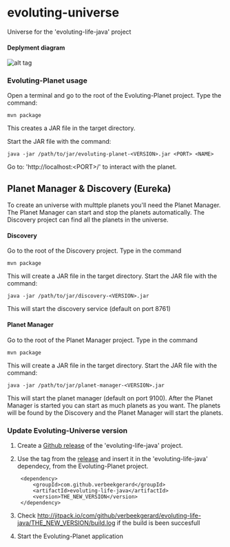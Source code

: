 # evoluting-universe
Universe for the 'evoluting-life-java' project

#### Deplyment diagram
![alt tag](https://cloud.githubusercontent.com/assets/14174841/18608370/afaa6800-7ce7-11e6-9e09-92b4073a51c8.png)

### Evoluting-Planet usage

Open a terminal and go to the root of the Evoluting-Planet project. Type the command:
```
mvn package
```
This creates a JAR file in the target directory.

Start the JAR file with the command:
```
java -jar /path/to/jar/evoluting-planet-<VERSION>.jar <PORT> <NAME>
```

Go to: 'http://localhost:\<PORT\>/' to interact with the planet.

## Planet Manager & Discovery (Eureka)
To create an universe with multtple planets you'll need the Planet Manager. The Planet Manager can start and stop the planets automatically. The Discovery project can find all the planets in the universe.

#### Discovery
Go to the root of the Discovery project. Type in the command
```
mvn package
```
This will create a JAR file in the target directory.
Start the JAR file with the command:

```
java -jar /path/to/jar/discovery-<VERSION>.jar
```
This will start the discovery service (default on port 8761)

#### Planet Manager
Go to the root of the Planet Manager project. Type in the command
```
mvn package
```
This will create a JAR file in the target directory.
Start the JAR file with the command:

```
java -jar /path/to/jar/planet-manager-<VERSION>.jar
```
This will start the planet manager (default on port 9100). After the Planet Manager is started you can start as much planets as you want. The planets will be found by the Discovery and the Planet Manager will start the planets.

### Update Evoluting-Universe version
1. Create a [Github release](https://github.com/blog/1547-release-your-software) of the 'evoluting-life-java' project. 
2. Use the tag from the [release](https://github.com/verbeekgerard/evoluting-life-java/releases) and insert it in the 'evoluting-life-java' dependecy, from the Evoluting-Planet project.

		<dependency>
			<groupId>com.github.verbeekgerard</groupId>
			<artifactId>evoluting-life-java</artifactId>
			<version>THE_NEW_VERSION</version>
		</dependency>
		
3. Check <http://jitpack.io/com/github/verbeekgerard/evoluting-life-java/THE_NEW_VERSION/build.log> if the build is been succesfull 
4. Start the Evoluting-Planet application

